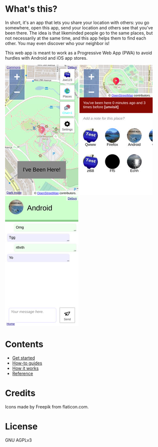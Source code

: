 # What's this?

In short, it's an app that lets you share your location with others: you go somewhere, open this app, send your location and others see that you've been there. The idea is that likeminded people go to the same places, but not necessarily at the same time, and this app helps them to find each other. You may even discover who your neighbor is!

This web app is meant to work as a Progressive Web App (PWA) to avoid hurdles with Android and iOS app stores.

![](/docs/img/pages/map-1.jpg)
![](/docs/img/pages/map-2.jpg)
![](/docs/img/pages/chat-1.jpg)

# Contents

- [Get started](/docs/get-started)
- [How-to guides](/docs/how-to)
- [How it works](/docs/how-it-works)
- [Reference](/docs/reference)

# Credits

Icons made by Freepik from flaticon.com.

# License

GNU AGPLv3
